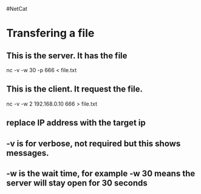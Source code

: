 #NetCat
# Transfering a file 
## This is the server. It has the file
nc -v -w 30 -p 666 < file.txt
## This is the client. It request the file. 
nc -v -w 2 192.168.0.10 666 > file.txt 
## replace IP address with the target ip 
## -v is for verbose, not required but this shows messages. 
## -w is the wait time, for example -w 30 means the server will stay open for 30 seconds
